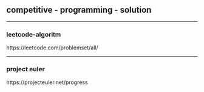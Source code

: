 ## competitive - programming - solution

_________________________________________

### leetcode-algoritm
<link> https://leetcode.com/problemset/all/

___________________________________________

### project euler
<link> https://projecteuler.net/progress
